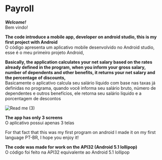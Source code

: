 # Payroll

***Welcome!***<br>
Bem vindo!



**The code introduce a mobile app, developer on android studio, this is my first project with Android** <br> 
O código apresenta um aplicativo mobile desenvolvido no Android studio, esse é o meu primeiro projeto Android,


**Basically, the application calculates your net salary based on the rates already defined in the program, when you inform your gross salary, number of dependents and other benefits, it returns your net salary and the percentage of discounts,**<br>
Basicamente o aplicativo calcula seu salário líquido com base nas taxas já definidas no programa, quando você informa seu salário bruto, número de dependentes e outros benefícios, ele retorna seu salário liquido e a porcentagem de descontos

![Read me (3)](https://user-images.githubusercontent.com/94193637/157976626-b5cba742-eb06-458e-88e0-48d654b14214.png)

**The app has only 3 screens**<br>
O aplicativo possui apenas 3 telas

For that fact that this was my first program on android I made it on my first language PT-BR, I hope you enjoy it!

**The code was made for work on the API32 (Android 5.1 lollipop)**<br>
O código foi feito na API32 equivalente ao Android 5.1 lollipop
